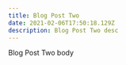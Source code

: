 ```yaml
---
title: Blog Post Two
date: 2021-02-06T17:50:18.129Z
description: Blog Post Two desc
---
```

Blog Post Two body